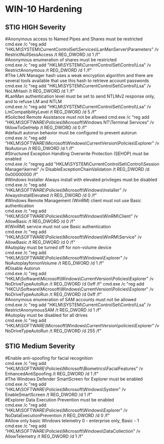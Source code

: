 # WIN-10 Hardening


## STIG HIGH Severity

#Anonymous access to Named Pipes and Shares must be restricted  
cmd.exe /c "reg add "HKLM\SYSTEM\CurrentControlSet\Services\LanManServer\Parameters" /v RestrictNullSessAccess /t REG_DWORD /d 1 /f"  
#Anonymous enumeration of shares must be restricted  
cmd.exe /c "reg add "HKLM\SYSTEM\CurrentControlSet\Control\Lsa" /v RestrictAnonymous /t REG_DWORD /d 1 /f"  
#The LAN Manager hash uses a weak encryption algorithm and there are several tools available that use this hash to retrieve account passwords  
cmd.exe /c "reg add "HKLM\SYSTEM\CurrentControlSet\Control\Lsa" /v NoLMHash /t REG_DWORD /d 1 /f"  
#LanMan authentication level must be set to send NTLMv2 response only, and to refuse LM and NTLM  
cmd.exe /c "reg add "HKLM\SYSTEM\CurrentControlSet\Control\Lsa" /v LmCompatibilityLevel /t REG_DWORD /d 5 /f"  
#Solicited Remote Assistance must not be allowed
cmd.exe /c "reg add "HKLM\SOFTWARE\Policies\Microsoft\Windows NT\Terminal Services" /v fAllowToGetHelp /t REG_DWORD /d 0 /f"  
#default autorun behavior must be configured to prevent autorun  
cmd.exe /c "reg add "HKLM\SOFTWARE\Microsoft\Windows\CurrentVersion\Policies\Explorer" /v NoAutorun /t REG_DWORD /d 1 /f"  
#Structured Exception Handling Overwrite Protection (SEHOP) must be enabled  
cmd.exe /c "regreg add "HKLM\SYSTEM\CurrentControlSet\Control\Session Manager\kernel" /v DisableExceptionChainValidation /t REG_DWORD /d 0x00000000 /f"  
#Windows Installer Always install with elevated privileges must be disabled  
cmd.exe /c "reg add "HKLM\SOFTWARE\Policies\Microsoft\Windows\Installer" /v AlwaysInstallElevated /t REG_DWORD /d 0 /f"  
#Windows Remote Management (WinRM) client must not use Basic authentication  
cmd.exe /c "reg add "HKLM\SOFTWARE\Policies\Microsoft\Windows\WinRM\Client" /v AllowBasic /t REG_DWORD /d 0 /f"  
#(WinRM) service must not use Basic authentication  
cmd.exe /c "reg add "HKLM\SOFTWARE\Policies\Microsoft\Windows\WinRM\Service" /v AllowBasic /t REG_DWORD /d 0 /f"  
#Autoplay must be turned off for non-volume device  
cmd.exe /c "reg add "HKLM\SOFTWARE\Policies\Microsoft\Windows\Explorer" /v NoAutoplayfornonVolume /t REG_DWORD /d 1 /f"  
#Disable Autorun   
cmd.exe /c "reg add "HKLM\Software\Microsoft\Windows\CurrentVersion\Policies\Explorer" /v NoDriveTypeAutoRun /t REG_DWORD /d 0xff /f"
cmd.exe /c "reg add "HKCU\Software\Microsoft\Windows\CurrentVersion\Policies\Explorer" /v NoDriveTypeAutoRun /t REG_DWORD /d 0xff /f"  
#Anonymous enumeration of SAM accounts must not be allowed  
cmd.exe /c "reg add "HKLM\SYSTEM\CurrentControlSet\Control\Lsa" /v RestrictAnonymousSAM /t REG_DWORD /d 1 /f"  
#Autoplay must be disabled for all drives  
cmd.exe /c "reg add "HKLM\SOFTWARE\Microsoft\Windows\CurrentVersion\policies\Explorer" /v NoDriveTypeAutoRun /t REG_DWORD /d 255 /f"  

## STIG Medium Severity  

#Enable anti-spoofing for facial recognition  
cmd.exe /c "reg add "HKLM\SOFTWARE\Policies\Microsoft\Biometrics\FacialFeatures" /v EnhancedAntiSpoofing /t REG_DWORD /d 1 /f"  
#The Windows Defender SmartScreen for Explorer must be enabled  
cmd.exe /c "reg add "HKLM\SOFTWARE\Policies\Microsoft\Windows\System" /v EnableSmartScreen /t REG_DWORD /d 1 /f"  
#Explorer Data Execution Prevention must be enabled  
cmd.exe /c "reg add "HKLM\SOFTWARE\Policies\Microsoft\Windows\Explorer" /v NoDataExecutionPrevention /t REG_DWORD /d 0 /f"  
#Allow only basic Windows telemetry 0 - enterprise only, Basic - 1  
cmd.exe /c "reg add "HKLM\SOFTWARE\Policies\Microsoft\Windows\DataCollection" /v AllowTelemetry /t REG_DWORD /d 1 /f"








